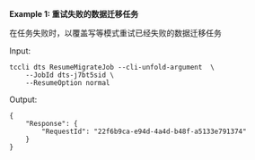 **Example 1: 重试失败的数据迁移任务**

在任务失败时，以覆盖写等模式重试已经失败的数据迁移任务

Input: 

```
tccli dts ResumeMigrateJob --cli-unfold-argument  \
    --JobId dts-j7bt5sid \
    --ResumeOption normal
```

Output: 
```
{
    "Response": {
        "RequestId": "22f6b9ca-e94d-4a4d-b48f-a5133e791374"
    }
}
```

